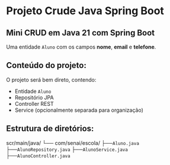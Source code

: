 # Projeto Crude Java Spring Boot

## Mini CRUD em Java 21 com Spring Boot
Uma entidade `Aluno` com os campos **nome**, **email** e **telefone**.

## Conteúdo do projeto:
O projeto será bem direto, contendo:
- Entidade `Aluno`
- Repositório JPA
- Controller REST
- Service (opcionalmente separada para organização)

## Estrutura de diretórios:
scr/main/java/
└── com/senai/escola/
    ├──`Aluno.java`
    ├──`AlunoRepository.java`
    ├──`AlunoService.java`
    ├──`AlunoController.java`